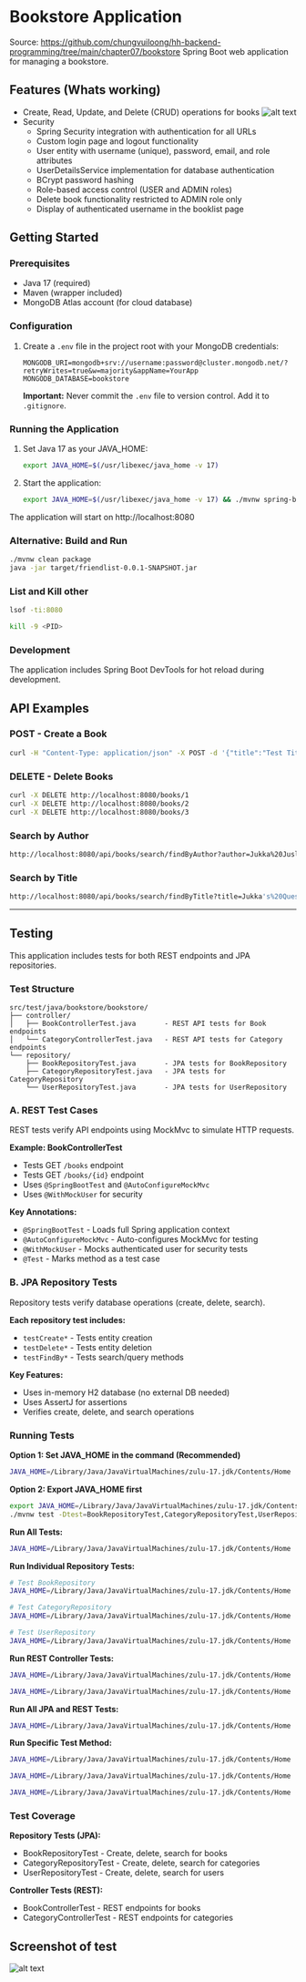 # Bookstore Application
Source: https://github.com/chungvuiloong/hh-backend-programming/tree/main/chapter07/bookstore
Spring Boot web application for managing a bookstore.


## Features (Whats working)
- Create, Read, Update, and Delete (CRUD) operations for books
![alt text](image-1.png)
- Security
  - Spring Security integration with authentication for all URLs
  - Custom login page and logout functionality
  - User entity with username (unique), password, email, and role attributes
  - UserDetailsService implementation for database authentication
  - BCrypt password hashing
  - Role-based access control (USER and ADMIN roles)
  - Delete book functionality restricted to ADMIN role only
  - Display of authenticated username in the booklist page


## Getting Started

### Prerequisites
- Java 17 (required)
- Maven (wrapper included)
- MongoDB Atlas account (for cloud database)



### Configuration

1. Create a `.env` file in the project root with your MongoDB credentials:
   ```
   MONGODB_URI=mongodb+srv://username:password@cluster.mongodb.net/?retryWrites=true&w=majority&appName=YourApp
   MONGODB_DATABASE=bookstore
   ```

   **Important:** Never commit the `.env` file to version control. Add it to `.gitignore`.

### Running the Application

1. Set Java 17 as your JAVA_HOME:
   ```bash
   export JAVA_HOME=$(/usr/libexec/java_home -v 17)
   ```

2. Start the application:
   ```bash
   export JAVA_HOME=$(/usr/libexec/java_home -v 17) && ./mvnw spring-boot:run
   ```

The application will start on http://localhost:8080

### Alternative: Build and Run

```bash
./mvnw clean package
java -jar target/friendlist-0.0.1-SNAPSHOT.jar
```

### List and Kill other 
```bash
lsof -ti:8080
```

```bash
kill -9 <PID>
```

### Development

The application includes Spring Boot DevTools for hot reload during development.

## API Examples

### POST - Create a Book
```bash
curl -H "Content-Type: application/json" -X POST -d '{"title":"Test Title", "author":"Test Author"}' http://localhost:8080/api/books
```

### DELETE - Delete Books
```bash
curl -X DELETE http://localhost:8080/books/1
curl -X DELETE http://localhost:8080/books/2
curl -X DELETE http://localhost:8080/books/3
```

### Search by Author
```bash
http://localhost:8080/api/books/search/findByAuthor?author=Jukka%20Juslin
```

### Search by Title
```bash
http://localhost:8080/api/books/search/findByTitle?title=Jukka's%20Quest
```

---

## Testing

This application includes tests for both REST endpoints and JPA repositories.

### Test Structure

```
src/test/java/bookstore/bookstore/
├── controller/
│   ├── BookControllerTest.java       - REST API tests for Book endpoints
│   └── CategoryControllerTest.java   - REST API tests for Category endpoints
└── repository/
    ├── BookRepositoryTest.java       - JPA tests for BookRepository
    ├── CategoryRepositoryTest.java   - JPA tests for CategoryRepository
    └── UserRepositoryTest.java       - JPA tests for UserRepository
```

### A. REST Test Cases

REST tests verify API endpoints using MockMvc to simulate HTTP requests.

**Example: BookControllerTest**
- Tests GET `/books` endpoint
- Tests GET `/books/{id}` endpoint
- Uses `@SpringBootTest` and `@AutoConfigureMockMvc`
- Uses `@WithMockUser` for security

**Key Annotations:**
- `@SpringBootTest` - Loads full Spring application context
- `@AutoConfigureMockMvc` - Auto-configures MockMvc for testing
- `@WithMockUser` - Mocks authenticated user for security tests
- `@Test` - Marks method as a test case

### B. JPA Repository Tests

Repository tests verify database operations (create, delete, search).

**Each repository test includes:**
- `testCreate*` - Tests entity creation
- `testDelete*` - Tests entity deletion
- `testFindBy*` - Tests search/query methods

**Key Features:**
- Uses in-memory H2 database (no external DB needed)
- Uses AssertJ for assertions
- Verifies create, delete, and search operations

### Running Tests

**Option 1: Set JAVA_HOME in the command (Recommended)**
```bash
JAVA_HOME=/Library/Java/JavaVirtualMachines/zulu-17.jdk/Contents/Home ./mvnw test -Dtest=BookRepositoryTest,CategoryRepositoryTest,UserRepositoryTest,BookControllerTest,CategoryControllerTest
```

**Option 2: Export JAVA_HOME first**
```bash
export JAVA_HOME=/Library/Java/JavaVirtualMachines/zulu-17.jdk/Contents/Home
./mvnw test -Dtest=BookRepositoryTest,CategoryRepositoryTest,UserRepositoryTest,BookControllerTest,CategoryControllerTest
```

**Run All Tests:**
```bash
JAVA_HOME=/Library/Java/JavaVirtualMachines/zulu-17.jdk/Contents/Home ./mvnw test
```

**Run Individual Repository Tests:**
```bash
# Test BookRepository
JAVA_HOME=/Library/Java/JavaVirtualMachines/zulu-17.jdk/Contents/Home ./mvnw test -Dtest=BookRepositoryTest

# Test CategoryRepository
JAVA_HOME=/Library/Java/JavaVirtualMachines/zulu-17.jdk/Contents/Home ./mvnw test -Dtest=CategoryRepositoryTest

# Test UserRepository
JAVA_HOME=/Library/Java/JavaVirtualMachines/zulu-17.jdk/Contents/Home ./mvnw test -Dtest=UserRepositoryTest
```

**Run REST Controller Tests:**
```bash
JAVA_HOME=/Library/Java/JavaVirtualMachines/zulu-17.jdk/Contents/Home ./mvnw test -Dtest=BookControllerTest

JAVA_HOME=/Library/Java/JavaVirtualMachines/zulu-17.jdk/Contents/Home ./mvnw test -Dtest=CategoryControllerTest
```

**Run All JPA and REST Tests:**
```bash
JAVA_HOME=/Library/Java/JavaVirtualMachines/zulu-17.jdk/Contents/Home ./mvnw test -Dtest=BookRepositoryTest,CategoryRepositoryTest,UserRepositoryTest,BookControllerTest,CategoryControllerTest
```

**Run Specific Test Method:**
```bash
JAVA_HOME=/Library/Java/JavaVirtualMachines/zulu-17.jdk/Contents/Home ./mvnw test -Dtest=BookRepositoryTest#testCreateBook

JAVA_HOME=/Library/Java/JavaVirtualMachines/zulu-17.jdk/Contents/Home ./mvnw test -Dtest=BookRepositoryTest#testDeleteBook

JAVA_HOME=/Library/Java/JavaVirtualMachines/zulu-17.jdk/Contents/Home ./mvnw test -Dtest=BookRepositoryTest#testFindByTitle
```

### Test Coverage

**Repository Tests (JPA):**
- BookRepositoryTest - Create, delete, search for books
- CategoryRepositoryTest - Create, delete, search for categories
- UserRepositoryTest - Create, delete, search for users

**Controller Tests (REST):**
- BookControllerTest - REST endpoints for books
- CategoryControllerTest - REST endpoints for categories

## Screenshot of test
![alt text](image-2.png)